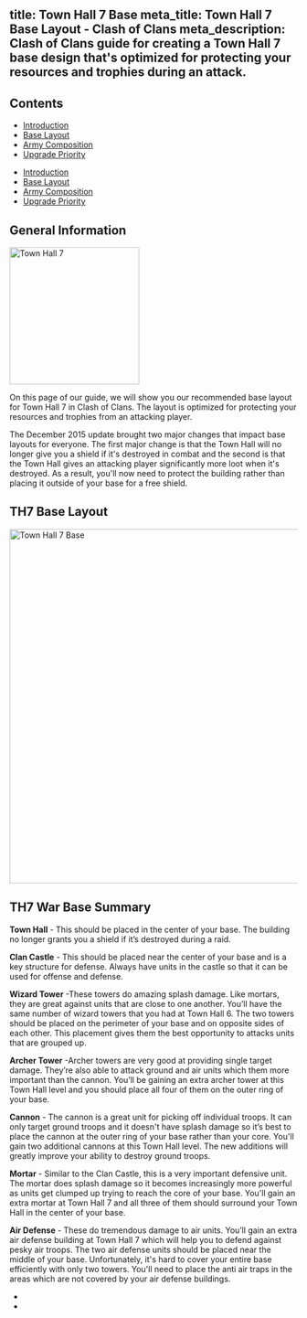 title: Town Hall 7 Base
meta_title: Town Hall 7 Base Layout - Clash of Clans
meta_description: Clash of Clans guide for creating a Town Hall 7 base design that's optimized for protecting your resources and trophies during an attack.
---
<h2 class="page-header">Contents</h2>

<ul class="nav nav-pills hidden-xs"><li role="presentation"><a href="/clash-of-clans/town-hall-7-guide/">Introduction</a></li><li role="presentation" class="active"><a href="/clash-of-clans/town-hall-7-base/">Base Layout</a></li><li role="presentation"><a href="/clash-of-clans/town-hall-7-army/">Army Composition</a></li><li role="presentation"><a href="/clash-of-clans/town-hall-7-upgrade-priority/">Upgrade Priority</a></li></ul>

<ul class="nav nav-pills nav-stacked visible-xs-block"><li role="presentation"><a href="/clash-of-clans/town-hall-7-guide/">Introduction</a></li><li role="presentation" class="active"><a href="/clash-of-clans/town-hall-7-base/">Base Layout</a></li><li role="presentation"><a href="/clash-of-clans/town-hall-7-army/">Army Composition</a></li><li role="presentation"><a href="/clash-of-clans/town-hall-7-upgrade-priority/">Upgrade Priority</a></li></ul>

<h2 class="page-header">General Information</h2>

<img src="http://game-brain.com/images/clash-of-clans/town-hall-7-guide/Town-Hall-7.png" alt="Town Hall 7" title="Town Hall 7" width="227" height="240" class="alignleft" />

<p>On this page of our guide, we will show you our recommended base layout for Town Hall 7 in Clash of Clans. The layout is optimized for protecting your resources and trophies from an attacking player.</p>

<p>The December 2015 update brought two major changes that impact base layouts for everyone. The first major change is that the Town Hall will no longer give you a shield if it's destroyed in combat and the second is that the Town Hall gives an attacking player significantly more loot when it's destroyed. As a result, you'll now need to protect the building rather than placing it outside of your base for a free shield.</p>

<div style="clear:both"></div>

<h2 class="page-header">TH7 Base Layout</h2>

<img src="http://game-brain.com/images/clash-of-clans/town-hall-7-guide/town-hall-7-base.jpg" alt="Town Hall 7 Base" Title="Town Hall 7 Base" width="622" height="620" class="aligncenter" />

<h2 class="page-header">TH7 War Base Summary</h2>

<p><b>Town Hall</b> - This should be placed in the center of your base. The building no longer grants you a shield if it’s destroyed during a raid.</p>

<p><b>Clan Castle</b> - This should be placed near the center of your base and is a key structure for defense. Always have units in the castle so that it can be used for offense and defense.</p>

<p><b>Wizard Tower</b> -These towers do amazing splash damage. Like mortars, they are great against units that are close to one another. You’ll have the same number of wizard towers that you had at Town Hall 6. The two towers should be placed on the perimeter of your base and on opposite sides of each other. This placement gives them the best opportunity to attacks units that are grouped up.</p>

<p><b>Archer Tower</b> -Archer towers are very good at providing single target damage. They’re also able to attack ground and air units which them more important than the cannon. You’ll be gaining an extra archer tower at this Town Hall level and you should place all four of them on the outer ring of your base.</p>

<p><b>Cannon</b> - The cannon is a great unit for picking off individual troops. It can only target ground troops and it doesn't have splash damage so it’s best to place the cannon at the outer ring of your base rather than your core. You'll gain two additional cannons at this Town Hall level. The new additions will greatly improve your ability to destroy ground troops.</p>

<p><b>Mortar</b> - Similar to the Clan Castle, this is a very important defensive unit. The mortar does splash damage so it becomes increasingly more powerful as units get clumped up trying to reach the core of your base. You'll gain an extra mortar at Town Hall 7 and all three of them should surround your Town Hall in the center of your base.</p>

<p><b>Air Defense</b> - These do tremendous damage to air units. You’ll gain an extra air defense building at Town Hall 7 which will help you to defend against pesky air troops. The two air defense units should be placed near the middle of your base. Unfortunately, it's hard to cover your entire base efficiently with only two towers. You'll need to place the anti air traps in the areas which are not covered by your air defense buildings.</p>

<nav><ul class="pager"><li class="previous"><a href="/clash-of-clans/town-hall-7-guide/"><span class="glyphicon glyphicon-chevron-left" aria-hidden="true"></span></a></li><li class="next"><a href="/clash-of-clans/town-hall-7-army/"><span class="glyphicon glyphicon-chevron-right" aria-hidden="true"></span></a></li></ul></nav>
